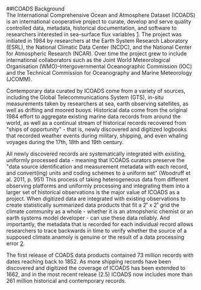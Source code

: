 ##ICOADS Background 
<br>
The International Comprehensive Ocean and Atmosphere Dataset (ICOADS) is an international cooperative project to curate, develop and serve quality controlled data, metadata, historical documentation, and software to researchers interested in sea-surface flux variables [1](#chapter-1). The project was initiated in 1984 by researchers at the Earth System Research Laboratory (ESRL), the National Climatic Data Center (NCDC), and the National Center for Atmospheric Research (NCAR). Over time the project grew to include international collaborators such as the Joint World Meteorological Organisation (WMO)–Intergovernmental Oceanographic Commission (IOC) and the Technical Commission for Oceanography and Marine Meteorology (JCOMM).  

Contemporary data curated by ICOADS come from a variety of sources, including the Global Telecommunications System (GTS), in-situ measurements taken by researchers at sea, earth observing satellites, as well as drifting and moored buoys. Historical data come from the original 1984 effort to aggregate existing marine data records from around the world, as well as a continual stream of historical records recovered from "ships of opportunity" - that is, newly discovered and digitized logbooks that recorded weather events during military, shipping, and even whaling voyages during the 17th, 18th and 19th century. 

All newly discovered records are systematically integrated with existing, uniformly processed data - meaning that ICOADS curators preserve the "data source identification and measurement metadata with each record, and convert(ing) units and coding schemes to a uniform set" (Woodruff et al. 2011, p. 951) This process of taking heterogeneous data from different observing platforms  and uniformly processing and integrating them into a larger set of historical observations is the major value of ICOADS as a project. When digitized data are integrated with existing observations to create statistically summarized data products that fit a 2˚ x 2˚ grid the climate community as a whole - whether it is an atmopsheric chemist or an earth systems model developer - can use these data reliably. And importantly, the metadata that is recorded for each individual record allows researchers to trace backwards in time to verify whether the source of a supposed climate anamoly is genuine or the result of a data processing error [2](#2).  

The first release of COADS data products contained 73 million records with dates reaching back to 1852. As more shipping records have been discovered and digitized the coverage of ICOADS has been extended to 1662, and in the most recent release (2.5) ICOADS now includes more than 261 million historical and contemporary records.